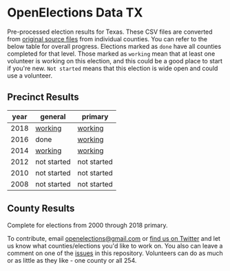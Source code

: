 OpenElections Data TX
=====================

Pre-processed election results for Texas. These CSV files are converted from [original source files](https://github.com/openelections/openelections-sources-tx) from individual counties. You can refer to the below table for overall progress. Elections marked as `done` have all counties completed for that level. Those marked as `working` mean that at least one volunteer is working on this election, and this could be a good place to start if you're new. `Not started` means that this election is wide open and could use a volunteer.

## Precinct Results

| year  | general  | primary  |
|---|---|---|
| 2018  | [working](https://github.com/openelections/openelections-data-tx/issues/151) | [working](https://github.com/openelections/openelections-data-tx/issues/123)
| 2016  | done  |  [working](https://github.com/openelections/openelections-data-tx/issues/12) |
| 2014 |  [working](https://github.com/openelections/openelections-data-tx/issues/11) | [working](https://github.com/openelections/openelections-data-tx/issues/111)  |
| 2012  |   not started | not started |
| 2010  |  not started | not started |
| 2008  |  not started | not started |


## County Results

Complete for elections from 2000 through 2018 primary.

To contribute, email openelections@gmail.com or [find us on Twitter](https://twitter.com/openelex) and let us know what counties/elections you'd like to work on. You also can leave a comment on one of the [issues](https://github.com/openelections/openelections-data-tx/issues) in this repository. Volunteers can do as much or as little as they like - one county or all 254.

